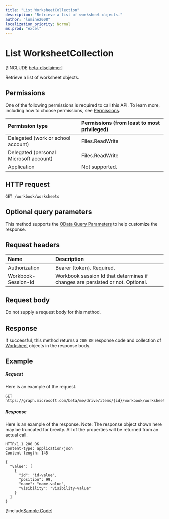 ```yaml
---
title: "List WorksheetCollection"
description: "Retrieve a list of worksheet objects."
author: "lumine2008"
localization_priority: Normal
ms.prod: "excel"
---
```


# List WorksheetCollection

[!INCLUDE [beta-disclaimer](../../includes/beta-disclaimer.md)]

Retrieve a list of worksheet objects.
## Permissions
One of the following permissions is required to call this API. To learn more, including how to choose permissions, see [Permissions](/graph/permissions-reference).

|Permission type      | Permissions (from least to most privileged)              |
|:--------------------|:---------------------------------------------------------|
|Delegated (work or school account) | Files.ReadWrite    |
|Delegated (personal Microsoft account) | Files.ReadWrite    |
|Application | Not supported. |

## HTTP request
<!-- { "blockType": "ignored" } -->
```http
GET /workbook/worksheets
```
## Optional query parameters
This method supports the [OData Query Parameters](https://developer.microsoft.com/graph/docs/concepts/query_parameters) to help customize the response.

## Request headers
| Name      |Description|
|:----------|:----------|
| Authorization  | Bearer {token}. Required. |
| Workbook-Session-Id  | Workbook session Id that determines if changes are persisted or not. Optional.|

## Request body
Do not supply a request body for this method.

## Response

If successful, this method returns a `200 OK` response code and collection of [Worksheet](../resources/worksheet.md) objects in the response body.
## Example
##### Request
Here is an example of the request.
<!-- {
  "blockType": "request",
  "name": "get_worksheetcollection"
}-->
```http
GET https://graph.microsoft.com/beta/me/drive/items/{id}/workbook/worksheets
```
##### Response
Here is an example of the response. Note: The response object shown here may be truncated for brevity. All of the properties will be returned from an actual call.
<!-- {
  "blockType": "response",
  "truncated": true,
  "@odata.type": "microsoft.graph.worksheet",
  "isCollection": true
} -->
```http
HTTP/1.1 200 OK
Content-type: application/json
Content-length: 145

{
  "value": [
    {
      "id": "id-value",
      "position": 99,
      "name": "name-value",
      "visibility": "visibility-value"
    }
  ]
}
```
[!include[Sample Code]( ../includes/get_worksheetcollection-snippets.md)]

<!-- uuid: 8fcb5dbc-d5aa-4681-8e31-b001d5168d79
2015-10-25 14:57:30 UTC -->
<!--
{
  "type": "#page.annotation",
  "description": "List WorksheetCollection",
  "keywords": "",
  "section": "documentation",
  "tocPath": "",
  "suppressions": [
    "Error: /api-reference/beta/api/worksheet-list.md:\r\n      Exception processing links.\r\n    System.ArgumentException: Link Definition was null. Link text: !INCLUDE [beta-disclaimer](../../includes/beta-disclaimer.md)\r\n      at ApiDoctor.Validation.DocFile.get_LinkDestinations()\r\n      at ApiDoctor.Validation.DocSet.ValidateLinks(Boolean includeWarnings, String[] relativePathForFiles, IssueLogger issues, Boolean requireFilenameCaseMatch, Boolean printOrphanedFiles)"
  ]
}
-->
